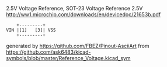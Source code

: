 2.5V Voltage Reference, SOT-23
Voltage Reference 2.5V
http://ww1.microchip.com/downloads/en/devicedoc/21653b.pdf


	    +---------+
	VIN |[1]   [3]| VSS
	    +---------+


generated by https://github.com/FBEZ/Pinout-AsciiArt from https://github.com/ask6483/kicad-symbols/blob/master/Reference_Voltage.kicad_sym